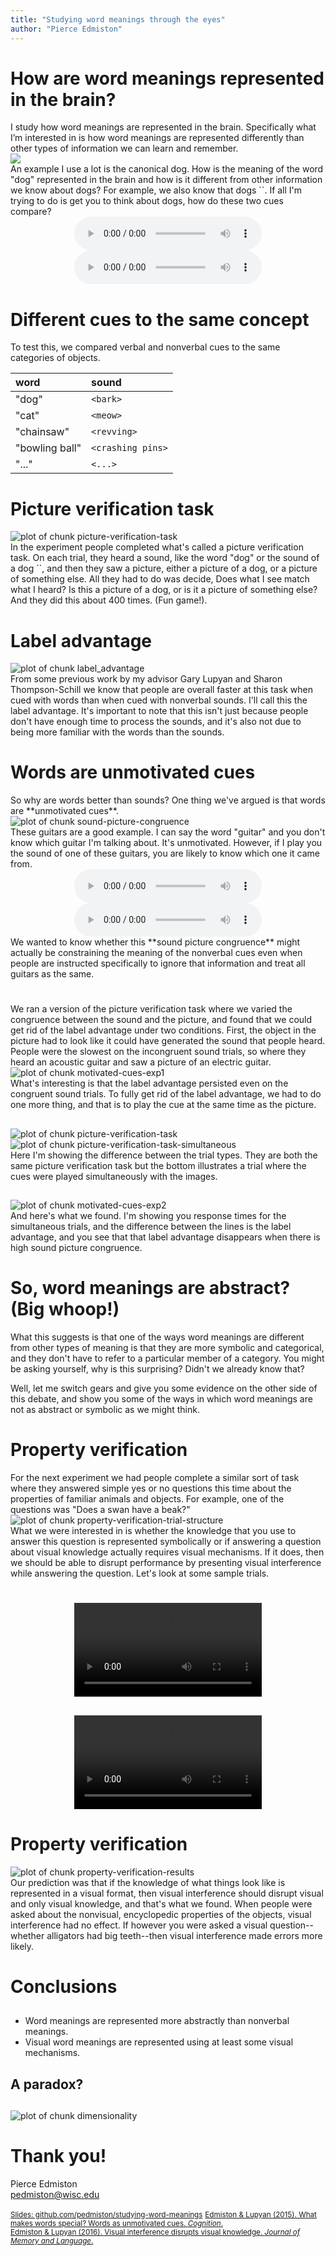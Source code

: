 ```yaml
---
title: "Studying word meanings through the eyes"
author: "Pierce Edmiston"
---
```


# How are word meanings represented in the brain?
 
<aside class="notes">
I study how word meanings are represented in the brain. Specifically what I’m interested in is how word meanings are represented differently than other types of information we can learn and remember.
</aside>



<img src="figs/dog-1.png" style="display: block; margin: auto;" />

<aside class="notes">
An example I use a lot is the canonical dog. How is the meaning of the word "dog" represented in the brain and how is it different from other information we know about dogs? For example, we also know that dogs `<bark>`. If all I'm trying to do is get you to think about dogs, how do these two cues compare? 
</aside>

<div style="text-align: center;">
  <audio src="http://sapir.psych.wisc.edu/meri/dog.wav" controls>
    ["dog"](http://sapir.psych.wisc.edu/meri/dog.wav)
  </audio>
  <br />
  <audio src="http://sapir.psych.wisc.edu/meri/bark.wav" controls>
    [`<bark>`](http://sapir.psych.wisc.edu/meri/bark.wav)
  </audio>
</div>

# Different cues to the same concept

<aside class="notes">
To test this, we compared verbal and nonverbal cues to the same categories of objects.
</aside>


|word           |sound             |
|:--------------|:-----------------|
|"dog"          |`<bark>`          |
|"cat"          |`<meow>`          |
|"chainsaw"     |`<revving>`       |
|"bowling ball" |`<crashing pins>` |
|"..."          |`<...>`           |

# Picture verification task

<img src="figs/picture-verification-task-1.png" title="plot of chunk picture-verification-task" alt="plot of chunk picture-verification-task" style="display: block; margin: auto;" />

<aside class="notes">
In the experiment people completed what's called a picture verification task. On each trial, they heard a sound, like the word "dog" or the sound of a dog `<bark>`, and then they saw a picture, either a picture of a dog, or a picture of something else. All they had to do was decide, Does what I see match what I heard? Is this a picture of a dog, or is it a picture of something else? And they did this about 400 times. (Fun game!).
</aside>

# Label advantage

<img src="figs/label_advantage-1.png" title="plot of chunk label_advantage" alt="plot of chunk label_advantage" style="display: block; margin: auto;" />

<aside class="notes">
From some previous work by my advisor Gary Lupyan and Sharon Thompson-Schill we know that people are overall faster at this task when cued with words than when cued with nonverbal sounds. I'll call this the label advantage. It's important to note that this isn't just because people don't have enough time to process the sounds, and it's also not due to being more familiar with the words than the sounds.
</aside>

# Words are unmotivated cues

<aside class="notes">
So why are words better than sounds? One thing we've argued is that words are **unmotivated cues**.
</aside>

<img src="figs/sound-picture-congruence-1.png" title="plot of chunk sound-picture-congruence" alt="plot of chunk sound-picture-congruence" style="display: block; margin: auto;" />

<aside class="notes">
These guitars are a good example. I can say the word "guitar" and you don't know which guitar I'm talking about. It's unmotivated. However, if I play you the sound of one of these guitars, you are likely to know which one it came from.
</aside>

<div style="text-align: center">
  <audio src="http://sapir.psych.wisc.edu/meri/acoustic_guitar.wav" controls>
    [Guitar 1](http://sapir.psych.wisc.edu/meri/acoustic_guitar.wav)
  </audio>
  <br />
  <audio src="http://sapir.psych.wisc.edu/meri/electric_guitar.wav" controls>
    [Guitar 2](http://sapir.psych.wisc.edu/meri/electric_guitar.wav)
  </audio>
</div>

<aside class="notes">
We wanted to know whether this **sound picture congruence** might actually be constraining the meaning of the nonverbal cues even when people are instructed specifically to ignore that information and treat all guitars as the same.
</aside>

#

##

<aside class="notes">
We ran a version of the picture verification task where we varied the congruence between the sound and the picture, and found that we could get rid of the label advantage under two conditions. First, the object in the picture had to look like it could have generated the sound that people heard. People were the slowest on the incongruent sound trials, so where they heard an acoustic guitar and saw a picture of an electric guitar.
</aside>

<img src="figs/motivated-cues-exp1-1.png" title="plot of chunk motivated-cues-exp1" alt="plot of chunk motivated-cues-exp1" style="display: block; margin: auto;" />

<aside class="notes">
What's interesting is that the label advantage persisted even on the congruent sound trials. To fully get rid of the label advantage, we had to do one more thing, and that is to play the cue at the same time as the picture.
</aside>

##

<img src="figs/picture-verification-task-1.png" title="plot of chunk picture-verification-task" alt="plot of chunk picture-verification-task" style="display: block; margin: auto;" />

<img src="figs/picture-verification-task-simultaneous-1.png" title="plot of chunk picture-verification-task-simultaneous" alt="plot of chunk picture-verification-task-simultaneous" style="display: block; margin: auto;" />

<aside class="notes">
Here I'm showing the difference between the trial types. They are both the same picture verification task but the bottom illustrates a trial where the cues were played simultaneously with the images.
</aside>

##

<img src="figs/motivated-cues-exp2-1.png" title="plot of chunk motivated-cues-exp2" alt="plot of chunk motivated-cues-exp2" style="display: block; margin: auto;" />

<aside class="notes">
And here's what we found. I'm showing you response times for the simultaneous trials, and the difference between the lines is the label advantage, and you see that that label advantage disappears when there is high sound picture congruence.
</aside>

# So, word meanings are abstract? (Big whoop!)

<aside class="notes">
What this suggests is that one of the ways word meanings are different from other types of meaning is that they are more symbolic and categorical, and they don't have to refer to a particular member of a category. You might be asking yourself, why is this surprising? Didn't we already know that?

Well, let me switch gears and give you some evidence on the other side of this debate, and show you some of the ways in which word meanings are not as abstract or symbolic as we might think.
</aside>

# Property verification

<aside class="notes">
For the next experiment we had people complete a similar sort of task where they answered simple yes or no questions this time about the properties of familiar animals and objects. For example, one of the questions was "Does a swan have a beak?"
</aside>

<img src="figs/property-verification-trial-structure-1.png" title="plot of chunk property-verification-trial-structure" alt="plot of chunk property-verification-trial-structure" style="display: block; margin: auto;" />

<aside class="notes">
What we were interested in is whether the knowledge that you use to answer this question is represented symbolically or if answering a question about visual knowledge actually requires visual mechanisms. If it does, then we should be able to disrupt performance by presenting visual interference while answering the question. Let's look at some sample trials.
</aside>

#

##

<div style="text-align: center">
  <video src="http://sapir.psych.wisc.edu/meri/big-teeth-tiger-no-mask.mov" controls>
    [Sample trial 1](http://sapir.psych.wisc.edu/meri/big-teeth-tiger-no-mask.mov)
  </video>
</div>

##

<div style="text-align: center">
  <video src="http://sapir.psych.wisc.edu/meri/longneck-swan-with-mask.mov" controls>
    [Sample trial 2](http://sapir.psych.wisc.edu/meri/longneck-swan-with-mask.mov)
  </video>
</div>

# Property verification

<img src="figs/property-verification-results-1.png" title="plot of chunk property-verification-results" alt="plot of chunk property-verification-results" style="display: block; margin: auto;" />

<aside class="notes">
Our prediction was that if the knowledge of what things look like is represented in a visual format, then visual interference should disrupt visual and only visual knowledge, and that's what we found. When people were asked about the nonvisual, encyclopedic properties of the objects, visual interference had no effect. If however you were asked a visual question--whether alligators had big teeth--then visual interference made errors more likely.
</aside>

# Conclusions

##

- Word meanings are represented more abstractly than nonverbal meanings.
- Visual word meanings are represented using at least some visual mechanisms.

## A paradox?

## 

<img src="figs/dimensionality-1.png" title="plot of chunk dimensionality" alt="plot of chunk dimensionality" style="display: block; margin: auto;" />

<aside class="notes">
</aside>

# Thank you!

Pierce Edmiston  
<pedmiston@wisc.edu>

[<small>Slides: github.com/pedmiston/studying-word-meanings</small>](https://github.com/pedmiston/studying-word-meaings)
[<small>Edmiston & Lupyan (2015). What makes words special? Words as unmotivated cues. _Cognition_.</small>](http://sapir.psych.wisc.edu/papers/edmiston_lupyan_2015_motivated.pdf)  
[<small>Edmiston & Lupyan (2016). Visual interference disrupts visual knowledge. _Journal of Memory and Language_.</small>](http://sapir.psych.wisc.edu/papers/edmiston_lupyan_JML.pdf)
